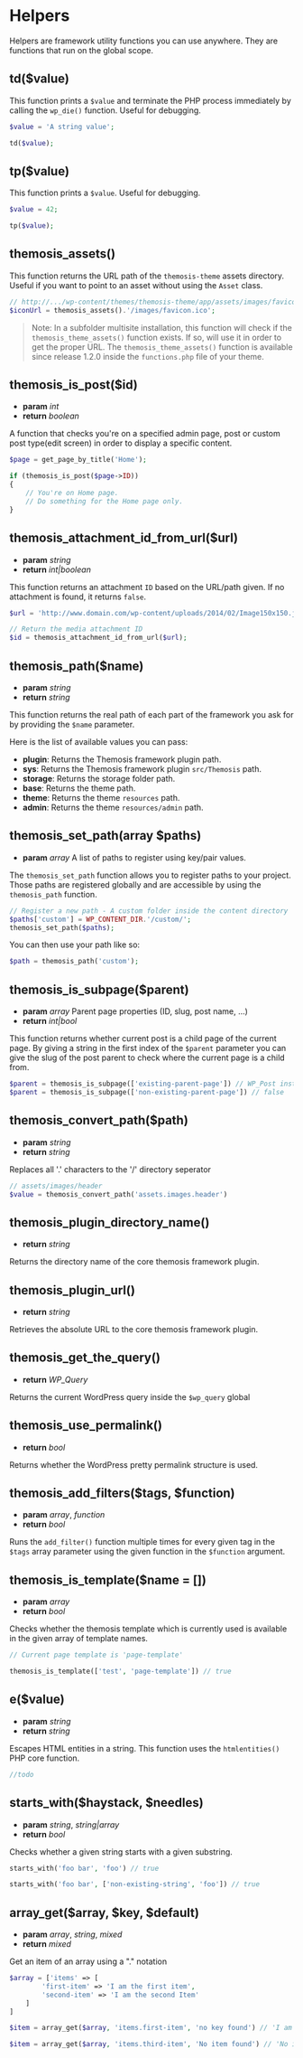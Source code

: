Helpers
=======

Helpers are framework utility functions you can use anywhere. They are functions that run on the global scope.

## td($value)

This function prints a `$value` and terminate the PHP process immediately by calling the `wp_die()` function. Useful for debugging.

```php
$value = 'A string value';

td($value);
```

## tp($value)

This function prints a `$value`. Useful for debugging.

```php
$value = 42;

tp($value);
```

## themosis_assets()

This function returns the URL path of the `themosis-theme` assets directory. Useful if you want to point to an asset without using the `Asset` class.

```php
// http://.../wp-content/themes/themosis-theme/app/assets/images/favicon.ico
$iconUrl = themosis_assets().'/images/favicon.ico';
```
> Note: In a subfolder multisite installation, this function will check if the `themosis_theme_assets()` function exists. If so, will use it in order to get the proper URL. The `themosis_theme_assets()` function is available since release 1.2.0 inside the `functions.php` file of your theme.

## themosis_is_post($id)

* **param** _int_
* **return** _boolean_

A function that checks you're on a specified admin page, post or custom post type(edit screen) in order to display a specific content.

```php
$page = get_page_by_title('Home');

if (themosis_is_post($page->ID))
{
	// You're on Home page.
	// Do something for the Home page only.
}
```

## themosis_attachment_id_from_url($url)

* **param** _string_
* **return** _int|boolean_

This function returns an attachment `ID` based on the URL/path given. If no attachment is found, it returns `false`.

```php
$url = 'http://www.domain.com/wp-content/uploads/2014/02/Image150x150.jpg';

// Return the media attachment ID
$id = themosis_attachment_id_from_url($url);
```

## themosis_path($name)

* **param** _string_
* **return** _string_

This function returns the real path of each part of the framework you ask for by providing the `$name` parameter.

Here is the list of available values you can pass:

* **plugin**: Returns the Themosis framework plugin path.
* **sys**: Returns the Themosis framework plugin `src/Themosis` path.
* **storage**: Returns the storage folder path.
* **base**: Returns the theme path.
* **theme**: Returns the theme `resources` path.
* **admin**: Returns the theme `resources/admin` path.

## themosis_set_path(array $paths)

* **param** _array_ A list of paths to register using key/pair values.

The `themosis_set_path` function allows you to register paths to your project. Those paths are registered globally and are accessible by using the `themosis_path` function.

```php
// Register a new path - A custom folder inside the content directory
$paths['custom'] = WP_CONTENT_DIR.'/custom/';
themosis_set_path($paths);
```

You can then use your path like so:

```php
$path = themosis_path('custom');
```

## themosis_is_subpage($parent)

* **param** _array_ Parent page properties (ID, slug, post name, ...)
* **return** _int|bool_

This function returns whether current post is a child page of the current page. By giving a string in the first index of the `$parent` parameter you can give the slug of the post parent to check where the current page is a child from.

```php
$parent = themosis_is_subpage(['existing-parent-page']) // WP_Post instance of the parent page of the current page
$parent = themosis_is_subpage(['non-existing-parent-page']) // false
```

## themosis_convert_path($path)

* **param** _string_
* **return** _string_

Replaces all '.' characters to the '/' directory seperator 

```php
// assets/images/header
$value = themosis_convert_path('assets.images.header')
```

## themosis_plugin_directory_name()

* **return** _string_

Returns the directory name of the core themosis framework plugin.

## themosis_plugin_url()

* **return** _string_

Retrieves the absolute URL to the core themosis framework plugin.

## themosis_get_the_query()

* **return** _WP_Query_

Returns the current WordPress query inside the `$wp_query` global

## themosis_use_permalink()

* **return** _bool_

Returns whether the WordPress pretty permalink structure is used. 

## themosis_add_filters($tags, $function)

* **param** _array_, _function_
* **return** _bool_

Runs the `add_filter()` function multiple times for every given tag in the `$tags` array parameter using the given function in the `$function` argument.


## themosis_is_template($name = [])

* **param** _array_
* **return** _bool_

Checks whether the themosis template which is currently used is available in the given array of template names.

```php
// Current page template is 'page-template'

themosis_is_template(['test', 'page-template']) // true
```

## e($value)

* **param** _string_
* **return** _string_

Escapes HTML entities in a string. This function uses the `htmlentities()` PHP core function.

```php
//todo
```

## starts_with($haystack, $needles)

* **param** _string_, _string|array_
* **return** _bool_

Checks whether a given string starts with a given substring.

```php
starts_with('foo bar', 'foo') // true

starts_with('foo bar', ['non-existing-string', 'foo']) // true
```

## array_get($array, $key, $default)

* **param** _array_, _string_, _mixed_
* **return** _mixed_

Get an item of an array using a "." notation

```php
$array = ['items' => [
		'first-item' => 'I am the first item', 
		'second-item' => 'I am the second Item'
	]
]

$item = array_get($array, 'items.first-item', 'no key found') // 'I am the first item'

$item = array_get($array, 'items.third-item', 'No item found') // 'No item found'
```



